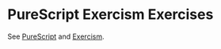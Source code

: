 # PureScript Exercism Exercises

See [PureScript](http://www.purescript.org/) and [Exercism](https://exercism.io/tracks/purescript).
